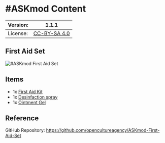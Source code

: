 # #ASKmod Content

| Version: | 1.1.1        |
| -------- | ------------ |
| License: | [CC-BY-SA 4.0](LICENSE.md) |

## First Aid Set

![#ASKmod First Aid Set](https://raw.githubusercontent.com/opencultureagency/ASKmod-First-Aid-Set/3ac34110078f505573727392bb825c3078fe17ea/images/askmod-first-aid-set.JPG)

## Items

- 1x [First Aid Kit](https://askotec.openculture.agency/product/first-aid-kit/)
- 1x [Desinfaction spray](https://askotec.openculture.agency/product/desinfaction-spray/)
- 1x [Ointment Gel](https://askotec.openculture.agency/product/ointment-gel/)

## Reference

GitHub Repository: https://github.com/opencultureagency/ASKmod-First-Aid-Set